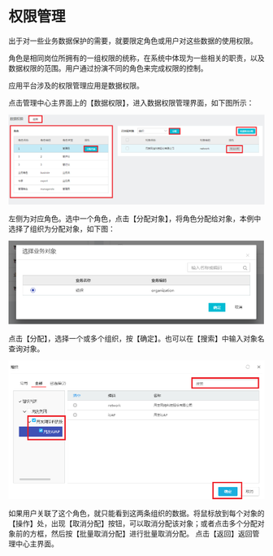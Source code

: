 # 权限管理

出于对一些业务数据保护的需要，就要限定角色或用户对这些数据的使用权限。

角色是相同岗位所拥有的一组权限的统称，在系统中体现为一些相关的职责，以及数据权限的范围。用户通过扮演不同的角色来完成权限的控制。

应用平台涉及的权限管理应用是数据权限。

点击管理中心主界面上的【数据权限】，进入数据权限管理界面，如下图所示：

![](/articles/application/2-/images/image10.png)  
 
左侧为对应角色。选中一个角色，点击【分配对象】，将角色分配给对象，本例中选择了组织为分配对象，如下图：

![](/articles/application/2-/images/image11.png)  
 
点击【分配】，选择一个或多个组织，按【确定】。也可以在【搜索】中输入对象名查询对象。

![](/articles/application/2-/images/image12.png)  
 
如果用户关联了这个角色，就只能看到这两条组织的数据。将鼠标放到每个对象的【操作】处，出现【取消分配】按钮，可以取消分配该对象；或者点击多个分配对象前的方框，然后按【批量取消分配】进行批量取消分配。
点击【返回】返回管理中心主界面。


